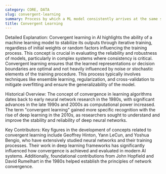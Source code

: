```yaml
---
category: CORE, DATA
slug: convergent-learning
summary: Process by which a ML model consistently arrives at the same solution or prediction given the same input data, despite variations in initial conditions or configurations.
title: Convergent Learning
---
```


Detailed Explanation:
Convergent learning in AI highlights the ability of a machine learning model to stabilize its outputs through iterative training, regardless of initial weights or random factors influencing the training process. This concept is crucial in evaluating the reliability and robustness of models, particularly in complex systems where consistency is critical. Convergent learning ensures that the learned representations or decision boundaries are optimal and not heavily influenced by noise or stochastic elements of the training procedure. This process typically involves techniques like ensemble learning, regularization, and cross-validation to mitigate overfitting and ensure the generalizability of the model.

Historical Overview:
The concept of convergence in learning algorithms dates back to early neural network research in the 1980s, with significant advances in the late 1990s and 2000s as computational power increased. The term "convergent learning" gained more specific recognition with the rise of deep learning in the 2010s, as researchers sought to understand and improve the stability and reliability of deep neural networks.

Key Contributors:
Key figures in the development of concepts related to convergent learning include Geoffrey Hinton, Yann LeCun, and Yoshua Bengio, who have extensively studied neural networks and their training processes. Their work in deep learning frameworks has significantly influenced how convergence is achieved and evaluated in modern AI systems. Additionally, foundational contributions from John Hopfield and David Rumelhart in the 1980s helped establish the principles of network convergence.